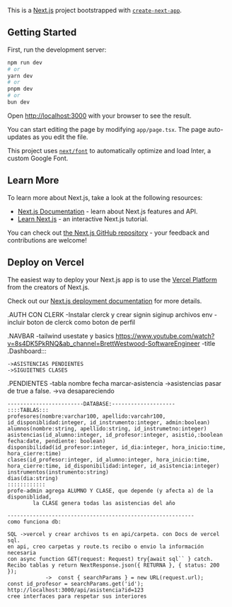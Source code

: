 This is a [Next.js](https://nextjs.org/) project bootstrapped with [`create-next-app`](https://github.com/vercel/next.js/tree/canary/packages/create-next-app).

## Getting Started

First, run the development server:

```bash
npm run dev
# or
yarn dev
# or
pnpm dev
# or
bun dev
```

Open [http://localhost:3000](http://localhost:3000) with your browser to see the result.

You can start editing the page by modifying `app/page.tsx`. The page auto-updates as you edit the file.

This project uses [`next/font`](https://nextjs.org/docs/basic-features/font-optimization) to automatically optimize and load Inter, a custom Google Font.

## Learn More

To learn more about Next.js, take a look at the following resources:

- [Next.js Documentation](https://nextjs.org/docs) - learn about Next.js features and API.
- [Learn Next.js](https://nextjs.org/learn) - an interactive Next.js tutorial.

You can check out [the Next.js GitHub repository](https://github.com/vercel/next.js/) - your feedback and contributions are welcome!

## Deploy on Vercel

The easiest way to deploy your Next.js app is to use the [Vercel Platform](https://vercel.com/new?utm_medium=default-template&filter=next.js&utm_source=create-next-app&utm_campaign=create-next-app-readme) from the creators of Next.js.

Check out our [Next.js deployment documentation](https://nextjs.org/docs/deployment) for more details.

.AUTH CON CLERK
    -Instalar clerck y crear signin siginup archivos env 
        -incluir boton de clerck como boton de perfil
    
.NAVBAR
    -tailwind usestate y basics https://www.youtube.com/watch?v=8s4DK5PkRNQ&ab_channel=BrettWestwood-SoftwareEngineer 
    -title
.Dashboard:::

    ->ASISTENCIAS PENDIENTES
    ->SIGUIETNES CLASES




.PENDIENTES
    -tabla nombre fecha marcar-asistencia
        ->asistencias pasar de true a false.
        ->va desapareciendo
    

    ------------------------DATABASE:--------------------
    ::::TABLAS:::
    profesores(nombre:varchar100, apellido:varcahr100, id_disponiblidad:integer, id_instrumento:integer, admin:boolean)
    alumnos(nombre:string, apellido:string, id_instrumetno:integer)
    asistencias(id_alumno:integer, id_profesor:integer, asistió,:boolean fecha:date, pendiente: boolean)
    disponibilidad(id_profesor:integer, id_dia:integer, hora_inicio:time, hora_cierre:time)
    clases(id_profesor:integer, id_alumno:integer, hora_inicio:time, hora_cierre:time, id_disponibilidad:integer, id_asistencia:integer)
    instrumentos(instrumento:string)
    dias(dia:string)
    ::::::::::::
    profe-admin agrega ALUMNO Y CLASE, que depende (y afecta a) de la disponiblidad,
            la CLASE genera todas las asistencias del año

    -----------------------------------------------------------
    como funciona db:

    SQL ->vercel y crear archivos ts en api/carpeta. con Docs de vercel sql. 
    en api, creo carpetas y route.ts recibo o envio la información necesaria
    con async function GET(request: Request) try{await sql`` } catch. Recibo tablas y return NextResponse.json({ RETURNA }, { status: 200 }); 
                ->  const { searchParams } = new URL(request.url);
    const id_profesor = searchParams.get('id');  http://localhost:3000/api/asistencia?id=123
    cree interfaces para respetar sus interiores 



